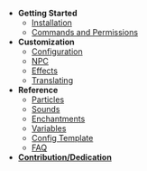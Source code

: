 <!-- docs/_sidebar.md -->

- **Getting Started**
  - [Installation](getting-started/installation.md)
  - [Commands and Permissions](getting-started/commands.md)
- **Customization**
  - [Configuration](config/general.md)
  - [NPC](config/npc.md)
  - [Effects](config/effects.md)
  - [Translating](config/translating.md)
- **Reference**
  - [Particles](reference/particles.md)
  - [Sounds](reference/sounds.md)
  - [Enchantments](reference/enchantments.md)
  - [Variables](reference/variables.md)
  - [Config Template](reference/configs.md)
  - [FAQ](reference/faq.md)
- [**Contribution/Dedication**](contribution.md)
